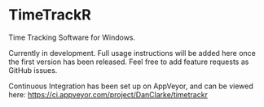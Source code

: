 TimeTrackR
==========

Time Tracking Software for Windows.

Currently in development. Full usage instructions will be added here once the first version has been released. Feel free to add feature requests as GitHub issues.

Continuous Integration has been set up on AppVeyor, and can be viewed here:
https://ci.appveyor.com/project/DanClarke/timetrackr
